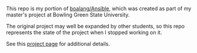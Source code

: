This repo is my portion of [boalang/Ansible](https://github.com/boalang/ansible), which was created as part of my master's project at Bowling Green State University.

The original project may well be expanded by other students, so this repo represents the state of the project when I stopped working on it.

See this [project page](http://www.bks.name/projects/bgsu-masters/bgsu-masters.html) for additional details.
